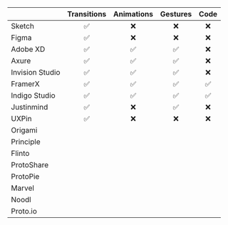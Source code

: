 


|                 | Transitions | Animations | Gestures | Code  |
| --------------- | :---------: | :--------: | :------: | :---: |
| Sketch          |      ✅      |     ❌      |    ❌     |   ❌   |
| Figma           |      ✅      |     ❌      |    ❌     |   ❌   |
| Adobe XD        |      ✅      |     ✅      |    ✅     |   ❌   |
| Axure           |      ✅      |     ✅      |    ✅     |   ❌   |
| Invision Studio |      ✅      |     ✅      |    ✅     |   ❌   |
| FramerX         |      ✅      |     ✅      |    ✅     |   ✅   |
| Indigo Studio   |      ✅      |     ✅      |    ✅     |   ✅   |
| Justinmind      |      ✅      |     ❌      |    ✅     |   ❌   |
| UXPin           |      ✅      |     ❌      |    ❌     |   ❌   |
| Origami         |
| Principle       |
| Flinto          |
| ProtoShare      |
| ProtoPie        |
| Marvel          |
| Noodl           |
| Proto.io        |